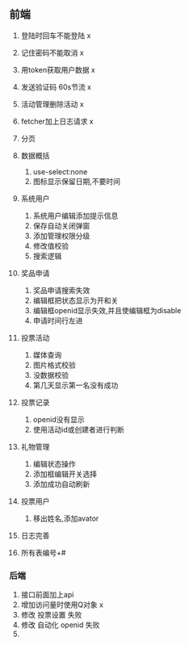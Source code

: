 ## 前端

1. 登陆时回车不能登陆 x
2. 记住密码不能取消 x
3. 用token获取用户数据 x
4. 发送验证码 60s节流 x
5. 活动管理删除活动 x
6. fetcher加上日志请求 x
7. 分页
8. 数据概括
   1. use-select:none
   2. 图标显示保留日期,不要时间
9. 系统用户
   1. 系统用户编辑添加提示信息
   2. 保存自动关闭弹窗
   3. 添加管理权限分级
   4. 修改值校验
   5. 搜索逻辑
10. 奖品申请
    1. 奖品申请搜索失效
    2. 编辑框把状态显示为开和关
    3. 编辑框openid显示失效,并且使编辑框为disable
    4. 申请时间行左进
11. 投票活动
    1. 媒体查询
    2. 图片格式校验
    3. 没数据校验
    4. 第几天显示第一名没有成功
12. 投票记录
    1. openid没有显示
    2. 使用活动id或创建者进行判断

13. 礼物管理
    1. 编辑状态操作
    2. 添加框编辑开关选择
    3. 添加成功自动刷新
14. 投票用户
    1. 移出姓名,添加avator
15. 日志完善
16. 所有表编号+#





### 后端

1. 接口前面加上api
2. 增加访问量时使用Q对象 x
3. 修改 投票设置 失败
4. 修改 自动化 openid 失败
5. 